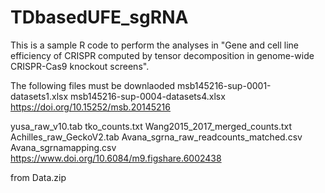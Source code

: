 # TDbasedUFE_sgRNA
This is a sample R code to perform the analyses in "Gene and cell line efficiency of CRISPR computed by tensor decomposition in genome-wide CRISPR-Cas9 knockout screens".

The following files must be downlaoded
msb145216-sup-0001-datasets1.xlsx
msb145216-sup-0004-datasets4.xlsx
https://doi.org/10.15252/msb.20145216

yusa_raw_v10.tab
tko_counts.txt
Wang2015_2017_merged_counts.txt
Achilles_raw_GeckoV2.tab
Avana_sgrna_raw_readcounts_matched.csv
Avana_sgrnamapping.csv
https://www.doi.org/10.6084/m9.figshare.6002438

from Data.zip
